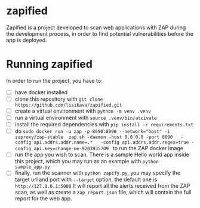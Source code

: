 # zapified

Zapified is a project developed to scan web applications with ZAP
during the development process, in order to find potential vulnerabilities before the app is deployed.


# Running  zapified
In order to run the project, you have to:
- [ ] have docker installed
- [ ] clone this repository with `git clone https://github.com/lisikava/zapified.git`
- [ ] create a virtual environment with `python -m venv .venv`
- [ ] run a virtual environment with `source .venv/bin/atcivate`
- [ ] install the required dependencies with `pip install -r requirements.txt`
- [ ] do `sudo docker run -u zap -p 8090:8090 --network="host" -i zaproxy/zap-stable  zap.sh -daemon -host 0.0.0.0 -port 8090   -config api.addrs.addr.name=.*   -config api.addrs.addr.regex=true -config api.key=change-me-9203935709
` to run the ZAP docker image 
- [ ] run the app you wish to scan. There is a sample Hello world app inside this project,
which you may run as an example with `python sample_app.py`
- [ ] finally, run the scanner with `python zapify.py`, you may specify the target url and port with `--target` option, the default one is `http://127.0.0.1:5000` 
It will report all the alerts received from the ZAP scan, as well as create a
`zap_report.json` file, which will contain the full report for the web app.